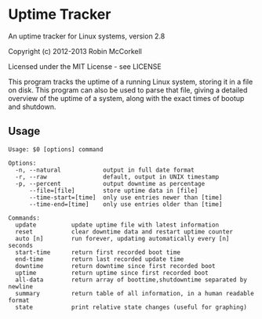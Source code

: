 Uptime Tracker
==============

An uptime tracker for Linux systems, version 2.8

Copyright (c) 2012-2013 Robin McCorkell

Licensed under the MIT License - see LICENSE

This program tracks the uptime of a running Linux system, storing it in a file
on disk. This program can also be used to parse that file, giving a detailed
overview of the uptime of a system, along with the exact times of bootup and
shutdown.

Usage
-----

    Usage: $0 [options] command

    Options:
      -n, --natural            output in full date format
      -r, --raw                default, output in UNIX timestamp
      -p, --percent            output downtime as percentage
          --file=[file]        store uptime data in [file]
          --time-start=[time]  only use entries newer than [time]
          --time-end=[time]    only use entries older than [time]

    Commands:
      update          update uptime file with latest information
      reset           clear downtime data and restart uptime counter
      auto [n]        run forever, updating automatically every [n] seconds
      start-time      return first recorded boot time
      end-time        return last recorded update time
      downtime        return downtime since first recorded boot
      uptime          return uptime since first recorded boot
      all-data        return array of boottime,shutdowntime separated by newline
      summary         return table of all information, in a human readable format
      state           print relative state changes (useful for graphing)
